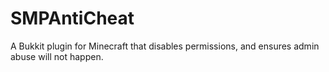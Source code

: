 # SMPAntiCheat
A Bukkit plugin for Minecraft that disables permissions, and ensures admin abuse will not happen.

